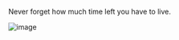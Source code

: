 Never forget how much time left you have to live. 

![image](https://github.com/kaiomp/left-to-live/assets/40071342/b087c263-7526-4cd2-a674-c2397e74a6ed)
